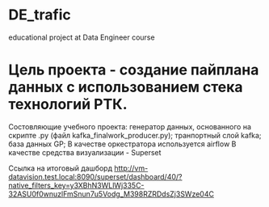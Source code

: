 # DE_trafic
educational project at Data Engineer course

# Цель проекта - создание пайплана данных с использованием стека технологий РТК. 
Состовляющие учебного проекта: генератор данных, основанного на скрипте .py (файл kafka_finalwork_producer.py); транпортный слой kafka; база данных GP; 
В качестве оркестратора используется airflow
В качестве средства визуализации - Superset

Ссылка на итоговый дашборд
http://vm-datavision.test.local:8090/superset/dashboard/40/?native_filters_key=y3XBhN3WLlWj335C-32ASU0f0wnuzlFmSnun7u5Vodg_M398RZRDdsZj3SWze04C






